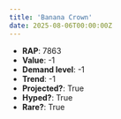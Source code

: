 ```yaml
---
title: 'Banana Crown'
date: 2025-08-06T00:00:00Z
---
```

- **RAP**: 7863
- **Value**: -1
- **Demand level**: -1
- **Trend**: -1
- **Projected?**: True
- **Hyped?**: True
- **Rare?**: True
